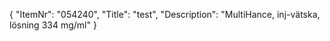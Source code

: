 {
  "ItemNr": "054240",
  "Title": "test",
  "Description": "MultiHance, inj-vätska, lösning 334 mg/ml"
}